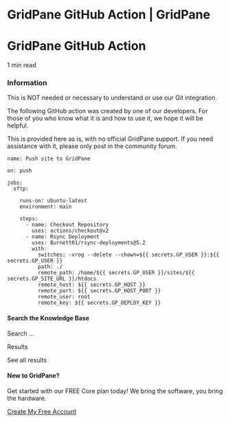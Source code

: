 # GridPane GitHub Action | GridPane

# GridPane GitHub Action

 

1 min read 

 

### Information

This is NOT needed or necessary to understand or use our Git integration.

The following GitHub action was created by one of our developers. For those of you who know what it is and how to use it, we hope it will be helpful.

This is provided here as is, with no official GridPane support. If you need assistance with it, please only post in the community forum.

 

```
name: Push site to GridPane

on: push

jobs:
  sftp:

    runs-on: ubuntu-latest
    environment: main

    steps:
      - name: Checkout Repository
        uses: actions/checkout@v2
      - name: Rsync Deployment
        uses: Burnett01/rsync-deployments@5.2
        with:
          switches: -vrog --delete --chown=${{ secrets.GP_USER }}:${{ secrets.GP_USER }}
          path: ./
          remote_path: /home/${{ secrets.GP_USER }}/sites/${{ secrets.GP_SITE_URL }}/htdocs
          remote_host: ${{ secrets.GP_HOST }}
          remote_port: ${{ secrets.GP_HOST_PORT }}
          remote_user: root
          remote_key: ${{ secrets.GP_DEPLOY_KEY }}
```

 

#### Search the Knowledge Base

Search ...

 Results

See all results

#### New to GridPane?

Get started with our FREE Core plan today! We bring the software, you bring the hardware.

[Create My Free Account](https://gridpane.com/checkout/?plan=core)


